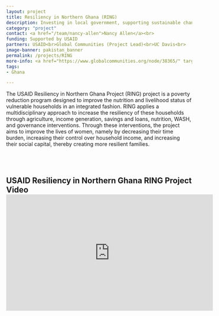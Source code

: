 ```yaml
---
layout: project
title: Resiliency in Northern Ghana (RING)
description: Investing in local government, supporting sustainable change
category: "project"
contact: <a href="/team/nancy-allen">Nancy Allen</a><br>
funding: Supported by USAID
partners: USAID<br>Global Communities (Project Lead)<br>UC Davis<br>
image-banner: pakistan_banner
permalink: /projects/RING
more-info: <a href="https://www.globalcommunities.org/node/38365/" target="_blank">RING - Global Communities</a>
tags:
- Ghana

---
```

The USAID Resiliency in Northern Ghana Project (RING) project is a poverty reduction program
designed to improve the nutrition and livelihood status of vulnerable households in an integrated
fashion. RING applies a multidisciplinary approach to increase the resiliency of these
households through agriculture, income generation, savings and loans, nutrition, WASH, and
governance interventions. Through these interventions, the project aims to improve the lives of
women, namely by decreasing their time burden, increasing their control over household
income, and increasing their social capital, thereby creating more resilient families.

<br>
<br>

<h2> USAID Resiliency in Northern Ghana RING Project Video
	<iframe width="560" height="315" src="https://www.youtube.com/embed/lvtcqurt4cA?rel=0" frameborder="0" gesture="media" allow="encrypted-media" allowfullscreen></iframe>
